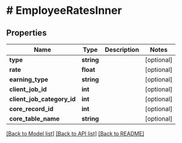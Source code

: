 # # EmployeeRatesInner

## Properties

Name | Type | Description | Notes
------------ | ------------- | ------------- | -------------
**type** | **string** |  | [optional]
**rate** | **float** |  | [optional]
**earning_type** | **string** |  | [optional]
**client_job_id** | **int** |  | [optional]
**client_job_category_id** | **int** |  | [optional]
**core_record_id** | **int** |  | [optional]
**core_table_name** | **string** |  | [optional]

[[Back to Model list]](../../README.md#models) [[Back to API list]](../../README.md#endpoints) [[Back to README]](../../README.md)
